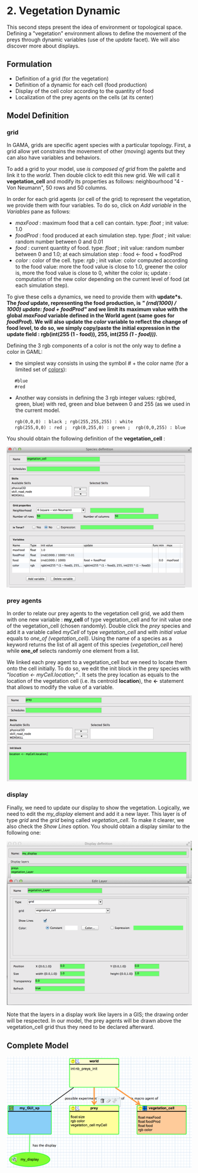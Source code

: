 # 2. Vegetation Dynamic
This second steps present the idea of environment or topological space. Defining a "vegetation" environment allows to define the movement of the preys through dynamic variables (use of the _update_ facet). We will also discover more about displays.








## Formulation
  * Definition of a grid (for the vegetation)
  * Definition of a dynamic for each cell (food production)
  * Display of the cell color according to the quantity of food
  * Localization of the prey agents on the cells (at its center)





## Model Definition

### grid

In GAMA, grids are specific agent species with a particular topology. First, a grid allow yet constrains the movement of other (moving) agents but they can also have variables and behaviors.

To add a grid to your model, use _is composed of grid_ from the palette and link it to the _world_. Then double click to edit this new grid.  We will call it **vegetation\_cell** and modify its properties as follows: neighbourhood "4 - Von Neumann", 50 rows and 50 columns.


In order for each grid agents (or cell of the grid) to represent the vegetation, we provide them with four variables. To do so, click on _Add variable_ in the _Variables_ pane as follows:

  * _maxFood_ : maximum food that a cell can contain. type: _float_ ; init value: 1.0
  * _foodProd_ : food produced at each simulation step. type: _float_ ; init value: random number between 0 and 0.01
  * _food_ : current quantity of food. type: _float_ ; init value: random number between 0 and 1.0; at each simulation step : food <- food + foodProd
  * _color_ : color of the cell. type: _rgb_ ; init value: color computed according to the food value: more the food value is close to 1.0, greener the color is, more the food value is close to 0,  whiter the color is; update : computation of the new color depending on the current level of food (at each simulation step).


To give these cells a dynamics, we need to provide them with **update\*s. The _food_ update, representing the food production, is _" (rnd(1000) / 1000) update: food + foodProd"_ and we limit its maximum value with the global _maxFood_ variable defined in the World agent (same goes for _foodProd_). We will also update the _color_ variable to reflect the change of food level, to do so, we simply copy/paste the initial expression in the update field : **rgb(int(255** (1 - food)), 255, int(255 _(1 - food)))_.**


Defining the 3 rgb components of a color is not the only way to define a color in GAML:
  * the simplest way consists in using the symbol _#_ + the color name (for a limited set of  [colors](G__Index#Constants_and_colors)):
```
   #blue
   #red
```
  * Another way consists in defining the 3 rgb integer values: rgb(red, green, blue) with red, green and blue between 0 and 255 (as we used in the current model.
```
   rgb(0,0,0) : black ; rgb(255,255,255) : white
   rgb(255,0,0) : red ;  rgb(0,255,0) : green ;  rgb(0,0,255) : blue
```


You should obtain the following definition of the **vegetation\_cell** :

<img src='images/Tutorials/Graphic_modelling1/09_VegetationCell.png' />


### prey agents
In order to relate our prey agents to the vegetation cell grid, we add them with one new variable : **my\_cell** of type vegetation\_cell and for init value one of the vegetation\_cell (chosen randomly).  Double click the _prey_ species and add it a variable called _myCell_ of type _vegetation\_cell_ and with _initial value_  equals to _one\_of (vegetation\_cell)_.
Using the name of a species as a keyword returns the list of all agent of this species (_vegetation\_cell_ here) while **one\_of** selects randomly one element from a list.


We linked each prey agent to a vegetation\_cell but we need to locate them onto the cell initially. To do so, we edit the init block in the prey species with _"location <- myCell.location;"_ . It sets the prey location as equals to the location of the vegetation cell (i.e. its centroid **location**),  the **<-** statement that allows to modify the value of a variable.


<img src='images/Tutorials/Graphic_modelling1/10_Prey_init_location.png' />


### display
Finally, we need to update our display to show the vegetation. Logically, we need to edit the _my\_display_ element and add it a new layer. This layer is of type _grid_ and the _grid_ being called _vegetation\_cell_. To make it clearer, we also check the _Show Lines_ option. You should obtain a display similar to the following one:


<img src='images/Tutorials/Graphic_modelling1/11_Display_grid.png' />

Note that the layers in a display work like layers in a GIS; the drawing order will be respected. In our model, the prey agents will be drawn above the vegetation\_cell grid thus they need to be declared afterward.




## Complete Model


<img src='images/Tutorials/Graphic_modelling1/12_Step2_complete_model.png' />